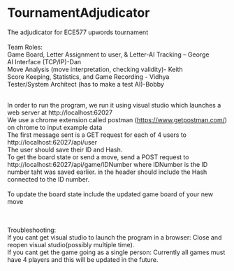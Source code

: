 # TournamentAdjudicator
The adjudicator for ECE577 upwords tournament
</br>
</br>	Team Roles:
</br>	Game Board, Letter Assignment to user, & Letter-AI Tracking – George
</br>	AI Interface (TCP/IP)-Dan
</br>	Move Analysis (move interpretation, checking validity)- Keith
</br>	Score Keeping, Statistics, and Game Recording - Vidhya
</br>	Tester/System Architect (has to make a test AI)-Bobby


</br>	In order to run the program, we run it using visual studio which launches a web server at http://localhost:62027 
</br>	We use a chrome extension called postman (https://www.getpostman.com/) on chrome to input example data
</br>	The first message sent is a GET request for each of 4 users to http://localhost:62027/api/user
</br>	The user should save their ID and Hash.
</br>	To get the board state or send a move, send a POST request to http://localhost:62027/api/game/IDNumber where IDNumber is the ID number taht was saved earlier. in the header should include the Hash connected to the ID number.  
</br> To update the board state include the updated game board of your new move


</br></br> Troubleshooting:
</br> If you cant get visual studio to launch the program in a browser: Close and reopen visual studio(possibly multiple time).
</br> If you cant get the game going as a single person: Currently all games must have 4 players and this will be updated in the future.
